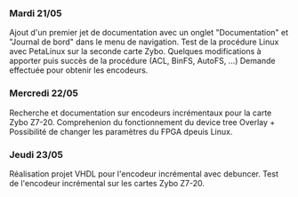 ### Mardi 21/05

Ajout d'un premier jet de documentation avec un onglet "Documentation" et "Journal de bord" dans le menu de navigation.
Test de la procédure Linux avec PetaLinux sur la seconde carte Zybo. Quelques modifications à apporter puis succès de la procédure (ACL, BinFS, AutoFS, ...)
Demande effectuée pour obtenir les encodeurs.

### Mercredi 22/05

Recherche et documentation sur encodeurs incrémentaux pour la carte Zybo Z7-20. Comprehenion du fonctionnement du device tree Overlay + Possibilité de changer les paramètres du FPGA dpeuis Linux.

### Jeudi 23/05

Réalisation projet VHDL pour l'encodeur incrémental avec debuncer. Test de l'encodeur incrémental sur les cartes Zybo Z7-20.